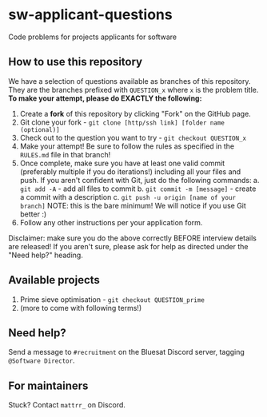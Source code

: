# sw-applicant-questions

Code problems for projects applicants for software


## How to use this repository

We have a selection of questions available as branches of this repository. They are the branches prefixed with `QUESTION_x` where `x` is the problem title. **To make your attempt, please do EXACTLY the following:**

1. Create a **fork** of this repository by clicking "Fork" on the GitHub page.
2. Git clone your fork - `git clone [http/ssh link] [folder name (optional)]`
3. Check out to the question you want to try - `git checkout QUESTION_x`
4. Make your attempt! Be sure to follow the rules as specified in the `RULES.md` file in that branch!
5. Once complete, make sure you have at least one valid commit (preferably multiple if you do iterations!) including all your files and push. If you aren't confident with Git, just do the following commands:
    a. `git add -A` - add all files to commit
    b. `git commit -m [message]` - create a commit with a description
    c. `git push -u origin [name of your branch]`
    NOTE: this is the bare minimum! We will notice if you use Git better :)
6. Follow any other instructions per your application form.

Disclaimer: make sure you do the above correctly BEFORE interview details are released! If you aren't sure, please ask for help as directed under the "Need help?" heading.

## Available projects

1. Prime sieve optimisation - `git checkout QUESTION_prime`
2. (more to come with following terms!)

## Need help?

Send a message to `#recruitment` on the Bluesat Discord server, tagging `@Software Director`.

## For maintainers

Stuck? Contact `mattrr_` on Discord.